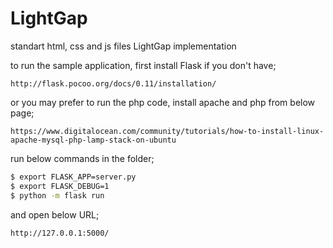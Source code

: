 LightGap
========

standart html, css and js files LightGap implementation 

to run the sample application, first install Flask if you don't have;
```
http://flask.pocoo.org/docs/0.11/installation/
```

or you may prefer to run the php code, install apache and php from below page;
```
https://www.digitalocean.com/community/tutorials/how-to-install-linux-apache-mysql-php-lamp-stack-on-ubuntu
```

run below commands in the folder;
```sh
$ export FLASK_APP=server.py
$ export FLASK_DEBUG=1
$ python -m flask run
```

and open below URL;
```
http://127.0.0.1:5000/
```
